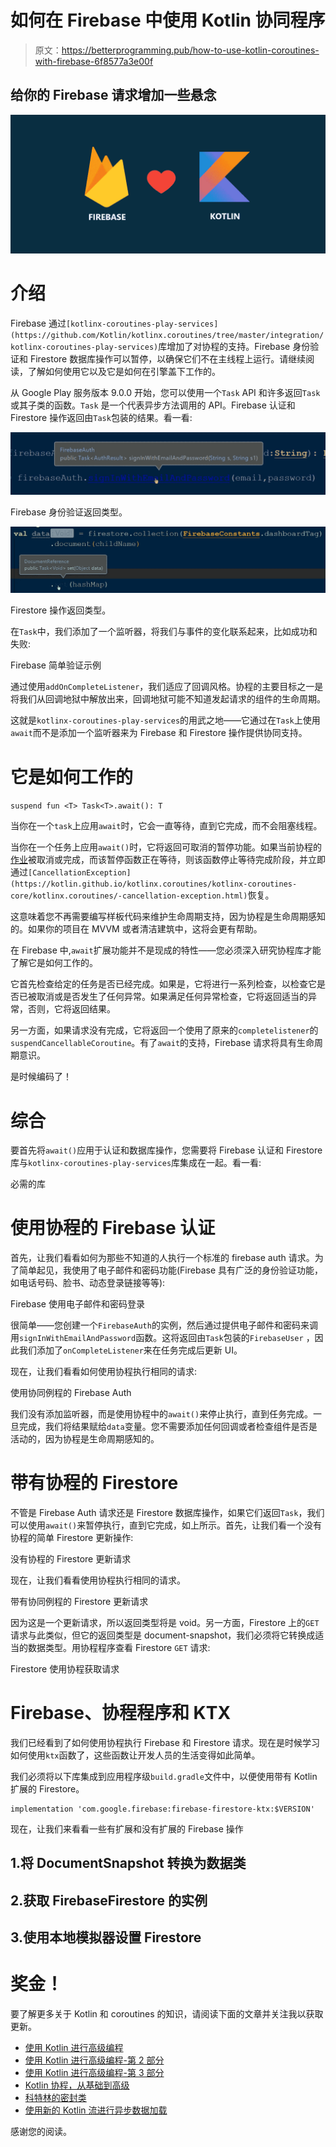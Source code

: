 # 如何在 Firebase 中使用 Kotlin 协同程序

> 原文：<https://betterprogramming.pub/how-to-use-kotlin-coroutines-with-firebase-6f8577a3e00f>

## 给你的 Firebase 请求增加一些悬念

![](img/83fd90801dc8647f3d3de7ad2392c081.png)

# 介绍

Firebase 通过`[kotlinx-coroutines-play-services](https://github.com/Kotlin/kotlinx.coroutines/tree/master/integration/kotlinx-coroutines-play-services)`库增加了对协程的支持。Firebase 身份验证和 Firestore 数据库操作可以暂停，以确保它们不在主线程上运行。请继续阅读，了解如何使用它以及它是如何在引擎盖下工作的。

从 Google Play 服务版本 9.0.0 开始，您可以使用一个`Task` API 和许多返回`Task`或其子类的函数。`Task` 是一个代表异步方法调用的 API。Firebase 认证和 Firestore 操作返回由`Task`包装的结果。看一看:

![](img/1ea93c1167ddc4548e77e7ee8a337ad9.png)

Firebase 身份验证返回类型。

![](img/d2cd85105e589ce8d83f2edeb4259339.png)

Firestore 操作返回类型。

在`Task`中，我们添加了一个监听器，将我们与事件的变化联系起来，比如成功和失败:

Firebase 简单验证示例

通过使用`addOnCompleteListener`，我们适应了回调风格。协程的主要目标之一是将我们从回调地狱中解放出来，回调地狱可能不知道发起请求的组件的生命周期。

这就是`kotlinx-coroutines-play-services`的用武之地——它通过在`Task`上使用`await`而不是添加一个监听器来为 Firebase 和 Firestore 操作提供协同支持。

# 它是如何工作的

`suspend fun <T> Task<T>.await(): T`

当你在一个`task`上应用`await`时，它会一直等待，直到它完成，而不会阻塞线程。

当你在一个任务上应用`await()`时，它将返回可取消的暂停功能。如果当前协程的[作业](https://kotlin.github.io/kotlinx.coroutines/kotlinx-coroutines-core/kotlinx.coroutines/-job/index.html)被取消或完成，而该暂停函数正在等待，则该函数停止等待完成阶段，并立即通过`[CancellationException](https://kotlin.github.io/kotlinx.coroutines/kotlinx-coroutines-core/kotlinx.coroutines/-cancellation-exception.html)`恢复。

这意味着您不再需要编写样板代码来维护生命周期支持，因为协程是生命周期感知的。如果你的项目在 MVVM 或者清洁建筑中，这将会更有帮助。

在 Firebase 中,`await`扩展功能并不是现成的特性——您必须深入研究协程库才能了解它是如何工作的。

它首先检查给定的任务是否已经完成。如果是，它将进行一系列检查，以检查它是否已被取消或是否发生了任何异常。如果满足任何异常检查，它将返回适当的异常，否则，它将返回结果。

另一方面，如果请求没有完成，它将返回一个使用了原来的`completelistener`的`suspendCancellableCoroutine`。有了`await`的支持，Firebase 请求将具有生命周期意识。

是时候编码了！

# 综合

要首先将`await()`应用于认证和数据库操作，您需要将 Firebase 认证和 Firestore 库与`kotlinx-coroutines-play-services`库集成在一起。看一看:

必需的库

# 使用协程的 Firebase 认证

首先，让我们看看如何为那些不知道的人执行一个标准的 firebase auth 请求。为了简单起见，我使用了电子邮件和密码功能(Firebase 具有广泛的身份验证功能，如电话号码、脸书、动态登录链接等等):

Firebase 使用电子邮件和密码登录

很简单——您创建一个`FirebaseAuth`的实例，然后通过提供电子邮件和密码来调用`signInWithEmailAndPassword`函数。这将返回由`Task`包装的`FirebaseUser` ，因此我们添加了`onCompleteListener`来在任务完成后更新 UI。

现在，让我们看看如何使用协程执行相同的请求:

使用协同例程的 Firebase Auth

我们没有添加监听器，而是使用协程中的`await()`来停止执行，直到任务完成。一旦完成，我们将结果赋给`data`变量。您不需要添加任何回调或者检查组件是否是活动的，因为协程是生命周期感知的。

# 带有协程的 Firestore

不管是 Firebase Auth 请求还是 Firestore 数据库操作，如果它们返回`Task`，我们可以使用`await()`来暂停执行，直到它完成，如上所示。首先，让我们看一个没有协程的简单 Firestore 更新操作:

没有协程的 Firestore 更新请求

现在，让我们看看使用协程执行相同的请求。

带有协同例程的 Firestore 更新请求

因为这是一个更新请求，所以返回类型将是 void。另一方面，Firestore 上的`GET` 请求与此类似，但它的返回类型是 document-snapshot，我们必须将它转换成适当的数据类型。用协程程序查看 Firestore `GET` 请求:

Firestore 使用协程获取请求

# Firebase、协程程序和 **KTX**

我们已经看到了如何使用协程执行 Firebase 和 Firestore 请求。现在是时候学习如何使用`ktx`函数了，这些函数让开发人员的生活变得如此简单。

我们必须将以下库集成到应用程序级`build.gradle`文件中，以便使用带有 Kotlin 扩展的 Firestore。

```
implementation 'com.google.firebase:firebase-firestore-ktx:$VERSION'
```

现在，让我们来看看一些有扩展和没有扩展的 Firebase 操作

## 1.将 DocumentSnapshot 转换为数据类

## 2.获取 FirebaseFirestore 的实例

## 3.使用本地模拟器设置 Firestore

# 奖金！

要了解更多关于 Kotlin 和 coroutines 的知识，请阅读下面的文章并关注我以获取更新。

*   [使用 Kotlin 进行高级编程](https://medium.com/better-programming/advanced-android-programming-with-kotlin-5e40b1be22bb)
*   [使用 Kotlin 进行高级编程-第 2 部分](https://medium.com/android-dev-hacks/advanced-android-programming-with-kotlin-part-2-aae2a15258b0)
*   [使用 Kotlin 进行高级编程-第 3 部分](https://medium.com/better-programming/advanced-programming-in-kotlin-2e01fbc39134)
*   [Kotlin 协程，从基础到高级](https://medium.com/better-programming/kotlin-coroutines-from-basics-to-advanced-ad3eb1421006)
*   [科特林的密封类](https://medium.com/@sgkantamani/sealed-classes-in-kotlin-e48e072daca8)
*   [使用新的 Kotlin 流进行异步数据加载](https://medium.com/better-programming/asynchronous-data-loading-with-new-kotlin-flow-233f85ae1d8b)

感谢您的阅读。